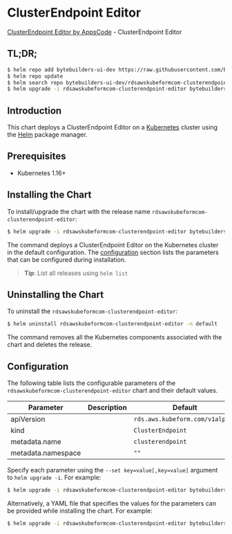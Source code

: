 # ClusterEndpoint Editor

[ClusterEndpoint Editor by AppsCode](https://byte.builders) - ClusterEndpoint Editor

## TL;DR;

```bash
$ helm repo add bytebuilders-ui-dev https://raw.githubusercontent.com/bytebuilders/ui-wizards/
$ helm repo update
$ helm search repo bytebuilders-ui-dev/rdsawskubeformcom-clusterendpoint-editor --version=v0.4.17
$ helm upgrade -i rdsawskubeformcom-clusterendpoint-editor bytebuilders-ui-dev/rdsawskubeformcom-clusterendpoint-editor -n default --create-namespace --version=v0.4.17
```

## Introduction

This chart deploys a ClusterEndpoint Editor on a [Kubernetes](http://kubernetes.io) cluster using the [Helm](https://helm.sh) package manager.

## Prerequisites

- Kubernetes 1.16+

## Installing the Chart

To install/upgrade the chart with the release name `rdsawskubeformcom-clusterendpoint-editor`:

```bash
$ helm upgrade -i rdsawskubeformcom-clusterendpoint-editor bytebuilders-ui-dev/rdsawskubeformcom-clusterendpoint-editor -n default --create-namespace --version=v0.4.17
```

The command deploys a ClusterEndpoint Editor on the Kubernetes cluster in the default configuration. The [configuration](#configuration) section lists the parameters that can be configured during installation.

> **Tip**: List all releases using `helm list`

## Uninstalling the Chart

To uninstall the `rdsawskubeformcom-clusterendpoint-editor`:

```bash
$ helm uninstall rdsawskubeformcom-clusterendpoint-editor -n default
```

The command removes all the Kubernetes components associated with the chart and deletes the release.

## Configuration

The following table lists the configurable parameters of the `rdsawskubeformcom-clusterendpoint-editor` chart and their default values.

|     Parameter      | Description |                  Default                   |
|--------------------|-------------|--------------------------------------------|
| apiVersion         |             | <code>rds.aws.kubeform.com/v1alpha1</code> |
| kind               |             | <code>ClusterEndpoint</code>               |
| metadata.name      |             | <code>clusterendpoint</code>               |
| metadata.namespace |             | <code>""</code>                            |


Specify each parameter using the `--set key=value[,key=value]` argument to `helm upgrade -i`. For example:

```bash
$ helm upgrade -i rdsawskubeformcom-clusterendpoint-editor bytebuilders-ui-dev/rdsawskubeformcom-clusterendpoint-editor -n default --create-namespace --version=v0.4.17 --set apiVersion=rds.aws.kubeform.com/v1alpha1
```

Alternatively, a YAML file that specifies the values for the parameters can be provided while
installing the chart. For example:

```bash
$ helm upgrade -i rdsawskubeformcom-clusterendpoint-editor bytebuilders-ui-dev/rdsawskubeformcom-clusterendpoint-editor -n default --create-namespace --version=v0.4.17 --values values.yaml
```

